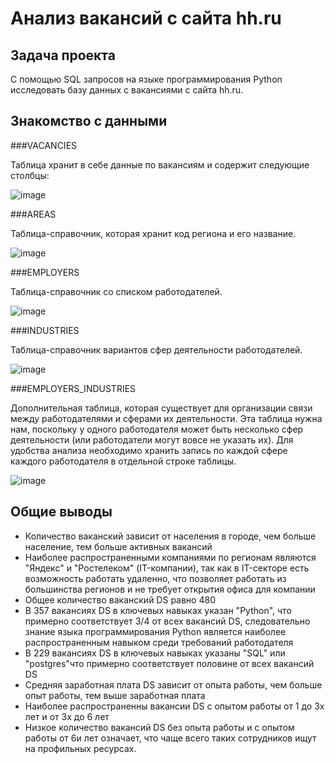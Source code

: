 # Анализ вакансий с сайта hh.ru

## Задача проекта

С помощью SQL запросов на языке программирования Python исследовать базу данных с вакансиями с сайта hh.ru.

## Знакомство с данными

###VACANCIES

Таблица хранит в себе данные по вакансиям и содержит следующие столбцы:

![image](https://github.com/Dyakivnich/HeadHunterProject2/assets/150271688/da657de0-0131-4906-aaaa-93961fb2f6c5)

###AREAS

Таблица-справочник, которая хранит код региона и его название.

![image](https://github.com/Dyakivnich/HeadHunterProject2/assets/150271688/185a47e6-7cf8-4dae-bd9a-28cc8c7c0082)

###EMPLOYERS

Таблица-справочник со списком работодателей.

![image](https://github.com/Dyakivnich/HeadHunterProject2/assets/150271688/42337c0f-79c9-432c-aa62-e85128d3c11d)

###INDUSTRIES

Таблица-справочник вариантов сфер деятельности работодателей.

![image](https://github.com/Dyakivnich/HeadHunterProject2/assets/150271688/13c3fc0b-06e7-434f-ba68-fe5b96d0d599)

###EMPLOYERS_INDUSTRIES

Дополнительная таблица, которая существует для организации связи между работодателями и сферами их деятельности.
Эта таблица нужна нам, поскольку у одного работодателя может быть несколько сфер деятельности (или работодатели могут вовсе не указать их). Для удобства анализа необходимо хранить запись по каждой сфере каждого работодателя в отдельной строке таблицы.

![image](https://github.com/Dyakivnich/HeadHunterProject2/assets/150271688/db5d7e27-201b-4560-ba48-18c2bd4aa59e)

## Общие выводы

- Количество ваканский зависит от населения в городе, чем больше население, тем больше активных вакансий
- Наиболее распространенными компаниями по регионам являются "Яндекс" и "Ростелеком" (IT-компании), так как в IT-секторе есть возможность работать удаленно, что позволяет работать из большинства регионов и не требует открытия офиса для компании
- Общее количество ваканский DS равно 480
- В 357 вакансиях DS в ключевых навыках указан "Python", что примерно соответствует 3/4 от всех вакансий DS, следовательно знание языка программирования Python является наиболее распространенным навыком среди требований работодателя
- В 229 вакансиях DS в ключевых навыках указаны "SQL" или "postgres"что примерно соответствует половине от всех вакансий DS
- Средняя заработная плата DS зависит от опыта работы, чем больше опыт работы, тем выше заработная плата
- Наиболее распространенны вакансии DS с опытом работы от 1 до 3х лет и от 3х до 6 лет
- Низкое количество вакансий DS без опыта работы и с опытом работы от 6и лет означает, что чаще всего таких сотрудников ищут на профильных ресурсах.

